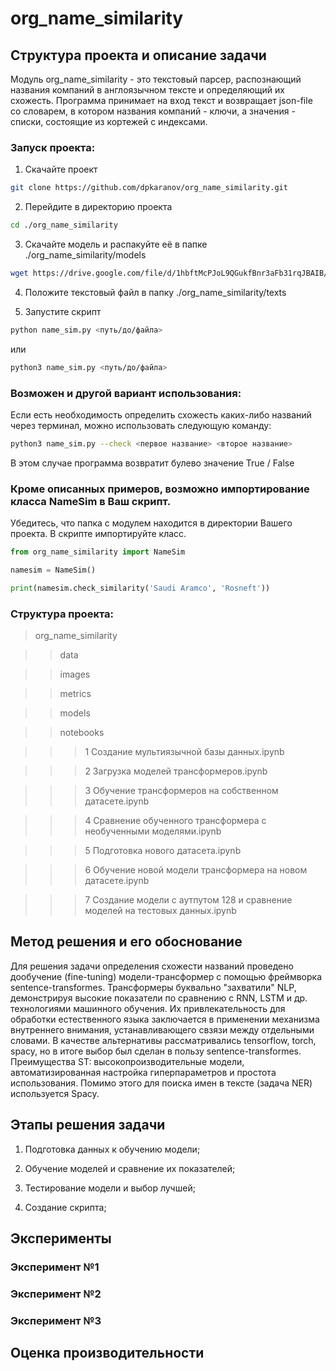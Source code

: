 # org_name_similarity

## Структура проекта и описание задачи
Модуль org_name_similarity - это текстовый парсер, распознающий названия компаний в англоязычном тексте и определяющий их схожесть. Программа принимает на вход текст и возвращает json-file cо словарем, в котором названия компаний - ключи, а значения - списки, состоящие из кортежей с индексами.

### Запуск проекта:

1. Скачайте проект

```bash
git clone https://github.com/dpkaranov/org_name_similarity.git
```
2. Перейдите в директорию проекта

```bash
cd ./org_name_similarity
```
3. Скачайте модель и распакуйте её в папке ./org_name_similarity/models

```bash
wget https://drive.google.com/file/d/1hbftMcPJoL9QGukfBnr3aFb31rqJBAIB/view?usp=sharing
```
4. Положите текстовый файл в папку ./org_name_similarity/texts

5. Запустите скрипт

```bash
python name_sim.py <путь/до/файла>
```
или

```bash
python3 name_sim.py <путь/до/файла>
```

### Возможен и другой вариант использования:

Если есть необходимость определить схожесть каких-либо названий через терминал, можно использовать следующую команду:

```bash
python3 name_sim.py --check <первое название> <второе название>
```

В этом случае программа возвратит булево значение True / False

### Кроме описанных примеров, возможно импортирование класса NameSim в Ваш скрипт.

Убедитесь, что папка с модулем находится в директории Вашего проекта.
В скрипте импортируйте класс.

```python
from org_name_similarity import NameSim

namesim = NameSim()

print(namesim.check_similarity('Saudi Aramco', 'Rosneft'))
```

### Структура проекта:

> org_name_similarity

> > data

> > images

> > metrics

> > models

> > notebooks

> > > 1 Создание мультиязычной базы данных.ipynb

> > > 2 Загрузка моделей трансформеров.ipynb

> > > 3 Обучение трансформеров на собственном датасете.ipynb

> > > 4 Сравнение обученного трансформера с необученными моделями.ipynb

> > > 5 Подготовка нового датасета.ipynb

> > > 6 Обучение новой модели трансформера на новом датасете.ipynb

> > > 7 Создание модели с аутпутом 128 и сравнение моделей на тестовых данных.ipynb


## Метод решения и его обоснование

Для решения задачи определения схожести названий проведено дообучение (fine-tuning) модели-трансформер с помощью фреймворка sentence-transformes. Трансформеры буквально "захватили" NLP, демонстрируя высокие показатели по сравнению с RNN, LSTM и др. технологиями машинного обучения. Их привлекательность для обработки естественного языка заключается в применении механизма внутреннего внимания, устанавливающего свзязи между отдельными словами. В качестве альтернативы рассматривались tensorflow, torch, spacy, но в итоге выбор был сделан в пользу sentence-transformes. Преимущества ST: высокопроизводительные модели, автоматизированная настройка гиперпараметров и простота использования. Помимо этого для поиска имен в тексте (задача NER) используется Spacy.

## Этапы решения задачи

1. Подготовка данных к обучению модели;

2. Обучение моделей и сравнение их показателей;

3. Тестирование модели и выбор лучшей;

4. Создание скрипта;

## Эксперименты

### Эксперимент №1

### Эксперимент №2

### Эксперимент №3

## Оценка производительности
